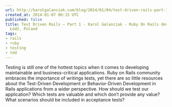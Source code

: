 ```yaml
---
url: http://karolgalanciak.com/blog/2014/01/04/test-driven-rails-part-1/
created_at: 2014-01-07 00:15 UTC
published: false
title: Test Driven Rails – Part 1 - Karol Galanciak - Ruby On Rails developer from
  Łódź, Poland
tags:
- rails
- ruby
- testing
- tdd
---
```


Testing is still one of the hottest topics when it comes to developing maintainable and business-critical applications. Ruby on Rails community embraces the importance of writings tests, yet there are so little resources about the Test-Driven Development or Behavior-Driven Development in Rails applications from a wider perspective. How should we test our application? Which tests are valuable and which don’t provide any value? What scenarios should be included in acceptance tests?
